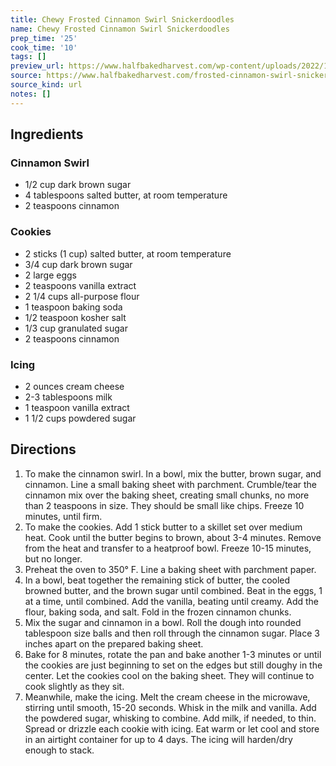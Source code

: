 ```yaml
---
title: Chewy Frosted Cinnamon Swirl Snickerdoodles
name: Chewy Frosted Cinnamon Swirl Snickerdoodles
prep_time: '25'
cook_time: '10'
tags: []
preview_url: https://www.halfbakedharvest.com/wp-content/uploads/2022/12/Chewy-Frosted-Cinnamon-Swirl-Snickerdoodles-8.jpg
source: https://www.halfbakedharvest.com/frosted-cinnamon-swirl-snickerdoodles/
source_kind: url
notes: []
---
```


## Ingredients
### Cinnamon Swirl 
- 1/2 cup dark brown sugar
- 4 tablespoons salted butter, at room temperature
- 2 teaspoons cinnamon

### Cookies 
- 2 sticks (1 cup) salted butter, at room temperature
- 3/4 cup dark brown sugar
- 2  large eggs
- 2 teaspoons vanilla extract
- 2 1/4 cups all-purpose flour
- 1 teaspoon baking soda
- 1/2 teaspoon kosher salt
- 1/3 cup granulated sugar
- 2 teaspoons cinnamon

### Icing
- 2 ounces cream cheese
- 2-3 tablespoons milk
- 1 teaspoon vanilla extract
- 1 1/2 cups powdered sugar


## Directions
1. To make the cinnamon swirl. In a bowl, mix the butter, brown sugar, and cinnamon. Line a small baking sheet with parchment. Crumble/tear the cinnamon mix over the baking sheet, creating small chunks, no more than 2 teaspoons in size. They should be small like chips. Freeze 10 minutes, until firm.
2. To make the cookies. Add 1 stick butter to a skillet set over medium heat. Cook until the butter begins to brown, about 3-4 minutes. Remove from the heat and transfer to a heatproof bowl. Freeze 10-15 minutes, but no longer.
3. Preheat the oven to 350° F. Line a baking sheet with parchment paper.
4. In a bowl, beat together the remaining stick of butter, the cooled browned butter, and the brown sugar until combined. Beat in the eggs, 1 at a time, until combined. Add the vanilla, beating until creamy. Add the flour, baking soda, and salt. Fold in the frozen cinnamon chunks.
5. Mix the sugar and cinnamon in a bowl. Roll the dough into rounded tablespoon size balls and then roll through the cinnamon sugar. Place 3 inches apart on the prepared baking sheet.
6. Bake for 8 minutes, rotate the pan and bake another 1-3 minutes or until the cookies are just beginning to set on the edges but still doughy in the center. Let the cookies cool on the baking sheet. They will continue to cook slightly as they sit.
7. Meanwhile, make the icing. Melt the cream cheese in the microwave, stirring until smooth, 15-20 seconds. Whisk in the milk and vanilla. Add the powdered sugar, whisking to combine. Add milk, if needed, to thin. Spread or drizzle each cookie with icing. Eat warm or let cool and store in an airtight container for up to 4 days. The icing will harden/dry enough to stack.
